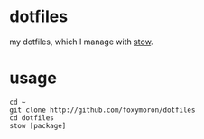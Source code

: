 # dotfiles

my dotfiles, which I manage with [stow](http://gnu.org/software/stow/).

# usage

```
cd ~
git clone http://github.com/foxymoron/dotfiles
cd dotfiles
stow [package]
```
